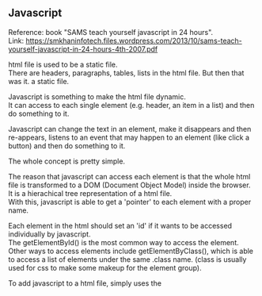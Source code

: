 Javascript
-------------------

Reference: book "SAMS teach yourself javascript in 24 hours".  
Link: https://smkhaninfotech.files.wordpress.com/2013/10/sams-teach-yourself-javascript-in-24-hours-4th-2007.pdf

html file is used to be a static file.  
There are headers, paragraphs, tables, lists in the html file.
But then that was it. a static file.

Javascript is something to make the html file dynamic.  
It can access to each single element (e.g. header, an item in a list) 
and then do something to it.

Javascript can change the text in an element, make it disappears and then re-appears,
listens to an event that may happen to an element (like click a button) and then do something to it.

The whole concept is pretty simple.

The reason that javascript can access each element is that the whole html file is transformed to a DOM (Document Object Model) inside the browser.  
It is a hierachical tree representation of a html file.  
With this, javascript is able to get a 'pointer' to each element with a proper name.

Each element in the html should set an 'id' if it wants to be accessed individually by javascript.  
The getElementById() is the most common way to access the element.  
Other ways to access elements include getElementByClass(), 
which is able to access a list of elements under the same .class name. 
(class is usually used for css to make some makeup for the element group).

To add javascript to a html file, simply uses the <script>...</scrpit> tags.  
We can also write all javascript codes in a file (the recommended way) and include it in the html file under the same tags.


Jquery
----------------

Jquery is a javascript library that makes many things easier.

E.g. we can do fanciful animation on an element with the jquery lib.  
Without it, we need to write a lot of raw javascript codes to achieve the same effects.

The most difficult part here is that jquery uses a somewhat different syntax compared to the raw javascript.  
But the idea is exactly the same: access the element and do something.


Ajax
----------------

Sometimes we just want to get some small portions of data from the server.  
It will be quite resource-consuming if we do a usual http req-rsp process.  
Ajax allows the client to sends a request to the server to get some data,
and then use the data to update the current html file in browser (or more precisely, the DOM).  

Note that ajax is mostly one way: client askes for server for something.  
This is unlike the socket.io in nodejs, which allows the server to send info to client too.

With ajax, the html file is more responsive.  
The ajax request can be on the way, but the local view is not frozen and the user can still do something else.


Run javascript on command line
---------------------------------

Http://stackoverflow.com/questions/2941411/executing-javascript-without-a-browser

Install the libv8-dev package, 
which will provide you Google's V8 engine. 
It has, as one of its examples, 
the file /usr/share/doc/libv8-dev/examples/shell.cc.gz 
which you can uncompress and compile very simply 
(e.g., g++ -Os shell.cc -o shell -lv8).

However, this only allows me to run pure javascript codes.
(in fact, nodejs should run pure javascript codes too.)

To run html with javascript, seems that the best way is to use a browser..


Object
----------------

One way to declare a javascript object is the usual 'class' way..  
Declare a constructor first, and then use prototype to add methods to this class.

Another way is something like this:
```
var obj = {
	name: "my objects";
	value: 7,
	getValue: function() {return this.value; }
}
```
it is easy to see that this is just a "json" like object. 
But the interesting thing is that the value of the key "getValue" is a function that is able to access other keys..  
This makes it a method in this object while other key value pairs become like class variables..
